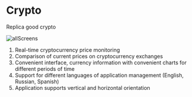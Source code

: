 # Crypto
Replica good crypto

![allScreens](https://user-images.githubusercontent.com/32749258/63085487-51ae9780-bf56-11e9-9209-740e596fb739.jpeg)

1. Real-time cryptocurrency price monitoring
2. Comparison of current prices on cryptocurrency exchanges
3. Convenient interface, currency information with convenient charts for different periods of time
4. Support for different languages of application management (English, Russian, Spanish)
5. Application supports vertical and horizontal orientation
